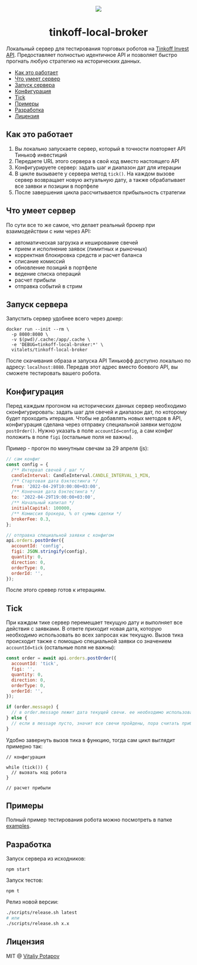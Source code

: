 <p align="center">
  <img src="https://user-images.githubusercontent.com/1473072/169879846-79e51aa0-a2d5-4965-a865-84d92b364900.png">
</p>

<h1 align="center">tinkoff-local-broker</h1>

Локальный сервер для тестирования торговых роботов на [Tinkoff Invest API](https://tinkoff.github.io/investAPI/).
Предоставляет полностью идентичное API и позволяет быстро прогнать любую стратегию на исторических данных.

<!-- toc -->

- [Как это работает](#%D0%BA%D0%B0%D0%BA-%D1%8D%D1%82%D0%BE-%D1%80%D0%B0%D0%B1%D0%BE%D1%82%D0%B0%D0%B5%D1%82)
- [Что умеет сервер](#%D1%87%D1%82%D0%BE-%D1%83%D0%BC%D0%B5%D0%B5%D1%82-%D1%81%D0%B5%D1%80%D0%B2%D0%B5%D1%80)
- [Запуск сервера](#%D0%B7%D0%B0%D0%BF%D1%83%D1%81%D0%BA-%D1%81%D0%B5%D1%80%D0%B2%D0%B5%D1%80%D0%B0)
- [Конфигурация](#%D0%BA%D0%BE%D0%BD%D1%84%D0%B8%D0%B3%D1%83%D1%80%D0%B0%D1%86%D0%B8%D1%8F)
- [Tick](#tick)
- [Примеры](#%D0%BF%D1%80%D0%B8%D0%BC%D0%B5%D1%80%D1%8B)
- [Разработка](#%D1%80%D0%B0%D0%B7%D1%80%D0%B0%D0%B1%D0%BE%D1%82%D0%BA%D0%B0)
- [Лицензия](#%D0%BB%D0%B8%D1%86%D0%B5%D0%BD%D0%B7%D0%B8%D1%8F)

<!-- tocstop -->

## Как это работает
1. Вы локально запускаете сервер, который в точности повторяет API Тинькоф инвестиций
2. Передаете URL этого сервера в свой код вместо настоящего API
3. Конфигурируете сервер: задать шаг и диапазон дат для итерации
4. В цикле вызываете у сервера метод `tick()`. На каждом вызове сервер возвращает новую актуальную дату, а также обрабатывает все заявки и позиции в портфеле
5. После завершения цикла рассчитывается прибыльность стратегии

## Что умеет сервер
По сути все то же самое, что делает реальный брокер при взаимодействии с ним через API:

* автоматическая загрузка и кеширование свечей
* прием и исполнение заявок (лимитных и рыночных)
* корректная блокировка средств и расчет баланса
* списание комиссий
* обновление позиций в портфеле
* ведение списка операций
* расчет прибыли
* отправка событий в стрим

## Запуск сервера
Запустить сервер удобнее всего через докер:
```
docker run --init --rm \
  -p 8080:8080 \
  -v $(pwd)/.cache:/app/.cache \
  -e 'DEBUG=tinkoff-local-broker:*' \
  vitalets/tinkoff-local-broker
```
После скачивания образа и запуска API Тинькофф доступно локально по адресу: `localhost:8080`.
Передав этот адрес вместо боевого API, вы сможете тестировать вашего робота.

## Конфигурация
Перед каждым прогоном на исторических данных сервер необходимо сконфигурировать: задать шаг для свечей и диапазон дат, по которому будет проходить итерация.
Чтобы не добавлять новых методов в API, конфигурация сделана через отправку специальной заявки методом `postOrder()`.
Нужно указать в поле `accountId=config`, а сам конфиг положить в поле `figi` (остальные поля не важны).

Пример - прогон по минутным свечам за 29 апреля (js):
```js
// сам конфиг
const config = {
  /** Интервал свечей / шаг */
  candleInterval: CandleInterval.CANDLE_INTERVAL_1_MIN,
  /** Стартовая дата бэктестинга */
  from: '2022-04-29T10:00:00+03:00',
  /** Конечная дата бэктестинга */
  to: '2022-04-29T19:00:00+03:00',
  /** Начальный капитал */
  initialCapital: 100000,
  /** Комиссия брокера, % от суммы сделки */
  brokerFee: 0.3,
};

// отправка специальной заявки с конфигом
api.orders.postOrder({
  accountId: 'config',
  figi: JSON.stringify(config),
  quantity: 0,
  direction: 0,
  orderType: 0,
  orderId: '',
});
```
После этого сревер готов к итерациям.

## Tick
При каждом тике сервер перемещает текущую дату и выполняет все действия с заявками.
В ответе приходит новая дата, которую необходимо использовать во всех запросах как текущую.
Вызов тика происходит также с помощью специальной заявки со значением `accountId=tick` (остальные поля не важны):
```js
const order = await api.orders.postOrder({
  accountId: 'tick',
  figi: '',
  quantity: 0,
  direction: 0,
  orderType: 0,
  orderId: '',
});

if (order.message) {
  // в order.message лежит дата текущей свечи. ее необходимо использовать как текущую для запросов
} else {
  // если в message пусто, значит все свечи пройдены, пора считать прибыль :)
}
```
Удобно завернуть вызов тика в функцию, тогда сам цикл выглядит примерно так:
```
// конфигурация

while (tick()) {
  // вызвать код робота
}

// расчет прибыли
```

## Примеры
Полный пример тестирования робота можно посмотреть в папке [examples](/examples).

## Разработка
Запуск сервера из исходников:
```
npm start
```

Запуск тестов:
```
npm t
```

Релиз новой версии:
```bash
./scripts/release.sh latest
# или
./scripts/release.sh x.x
```

## Лицензия
MIT @ [Vitaliy Potapov](https://github.com/vitalets)
